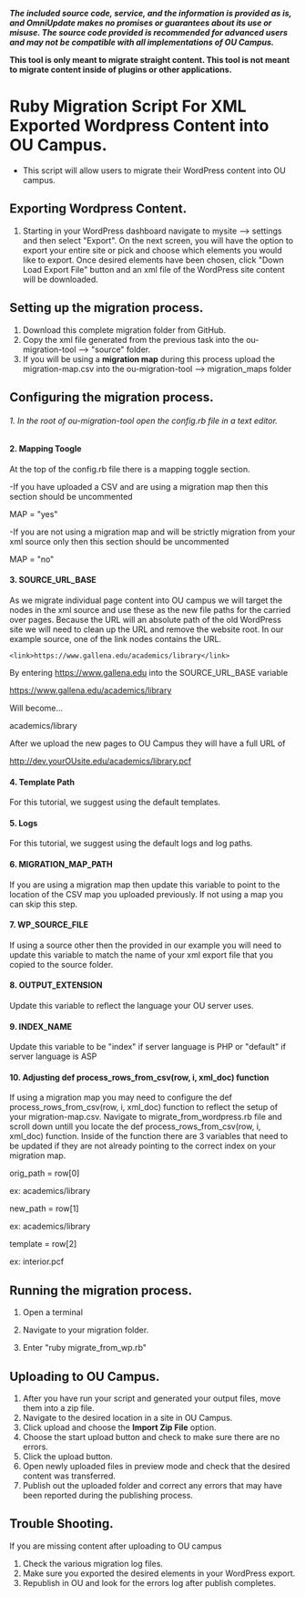 ***The included source code, service, and the information is provided as is, and OmniUpdate makes no promises or guarantees about its use or misuse. The source code provided is recommended for advanced users and may not be compatible with all implementations of OU Campus.***

**This tool is only meant to migrate straight content. This tool is not meant to migrate content inside of plugins or other applications.**

# Ruby Migration Script For XML Exported Wordpress Content into OU Campus. 
- This script will allow users to migrate their WordPress content into OU campus. 

## Exporting Wordpress Content. 
1. Starting in your WordPress dashboard navigate to mysite --> settings and then select "Export". On the next screen, you will have the option to export your entire site or pick and choose which elements you would like to export. Once desired elements have been chosen, click "Down Load Export File" button and an xml file of the WordPress site content will be downloaded. 

## Setting up the migration process. 
1. Download this complete migration folder from GitHub. 
2. Copy the xml file generated from the previous task into the ou-migration-tool --> "source" folder.
3. If you will be using a **migration map** during this process upload the migration-map.csv into the ou-migration-tool --> migration_maps folder 


## Configuring the migration process. 
###### 1. In the root of ou-migration-tool open the config.rb file in a text editor.

#### 2. Mapping Toogle

At the top of the config.rb file there is a mapping toggle section. 

-If you have uploaded a CSV and are using a migration map then this section should be uncommented

MAP = "yes"

-If you are not using a migration map and will be strictly migration from your xml source only then this section should be uncommented

MAP = "no"

#### 3. SOURCE_URL_BASE
As we migrate individual page content into OU campus we will target the <link></link> nodes in the xml source and use these as the new file paths for the carried over pages. Because the URL will an absolute path of the old WordPress site we will need to clean up the URL and remove the website root. In our example source, one of the link nodes contains the URL. 


`<link>https://www.gallena.edu/academics/library</link>`


By entering https://www.gallena.edu into the SOURCE_URL_BASE variable 


https://www.gallena.edu/academics/library
 
Will become...

academics/library 

After we upload the new pages to OU Campus they will have a full URL of 

http://dev.yourOUsite.edu/academics/library.pcf

#### 4. Template Path
For this tutorial, we suggest using the default templates. 

#### 5. Logs
For this tutorial, we suggest using the default logs and log paths. 

#### 6. MIGRATION_MAP_PATH
If you are using a migration map then update this variable to point to the location of the CSV map you uploaded previously. If not using a map you can skip this step. 

#### 7. WP_SOURCE_FILE 
If using a source other then the provided in our example you will need to update this variable to match the name of your xml export file that you copied to the source folder. 

#### 8. OUTPUT_EXTENSION 
Update this variable to reflect the language your OU server uses. 

#### 9. INDEX_NAME 
Update this variable to be "index" if server language is PHP or "default" if server language is ASP 

#### 10. Adjusting def process_rows_from_csv(row, i, xml_doc) function
If using a migration map you may need to configure the def process_rows_from_csv(row, i, xml_doc) function to reflect the setup of your migration-map.csv. Navigate to migrate_from_wordpress.rb file and scroll down untill you locate the def process_rows_from_csv(row, i, xml_doc) function. Inside of the function there are 3 variables that need to be updated if they are not already pointing to the correct index on your migration map.

  orig_path = row[0]
  
  ex: academics/library 
  
  new_path = row[1]
  
  ex: academics/library 
  
  template = row[2]
  
  ex: interior.pcf

## Running the migration process. 

1. Open a terminal 

2. Navigate to your migration folder.

3. Enter "ruby migrate_from_wp.rb"

 ## Uploading to OU Campus.
1. After you have run your script and generated your output files, move them into a zip file. 
2. Navigate to the desired location in a site in OU Campus. 
3. Click upload and choose the **Import Zip File** option. 
4. Choose the start upload button and check to make sure there are no errors. 
5. Click the upload button. 
6. Open newly uploaded files in preview mode and check that the desired content was transferred. 
7. Publish out the uploaded folder and correct any errors that may have been reported during the publishing process. 

 ## Trouble Shooting. 
If you are missing content after uploading to OU campus 
1. Check the various migration log files. 
2. Make sure you exported the desired elements in your WordPress export. 
3. Republish in OU and look for the errors log after publish completes. 
